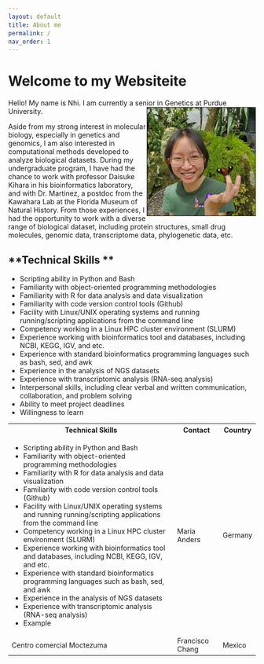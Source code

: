 ```yaml
---
layout: default
title: About me
permalink: /
nav_order: 1
---
```

<h1>Welcome to my Websiteite</h1>  

<p>Hello! My name is Nhi. I am currently a senior in Genetics at <img src="/assets/img/about_me_img/Screenshot (298).png" alt="nhivo" width="220" height="220" style="float:right" border="1">Purdue University.</p> Aside from my strong interest in molecular biology, especially in genetics and genomics, I am also interested in computational methods developed to analyze biological datasets. 
During my undergraduate program, I have had the chance to work with professor Daisuke Kihara in his bioinformatics laboratory, and with Dr. Martinez, a postdoc from the Kawahara Lab at the Florida Museum of Natural History. From those experiences, I had the opportunity to work with a diverse range of biological dataset, including protein structures, small drug molecules, genomic data, transcriptome data, phylogenetic data, etc. 


**Technical Skills **
---------------------------------------------------------------
- Scripting ability in Python and Bash 
- Familiarity with object-oriented programming methodologies 
- Familiarity with R for data analysis and data visualization 
- Familiarity with code version control tools (Github) 
- Facility with Linux/UNIX operating systems and running running/scripting applications from the command line  
- Competency working in a Linux HPC cluster environment (SLURM) 
- Experience working with bioinformatics tool and databases, including NCBI, KEGG, IGV, and etc. 
- Experience with standard bioinformatics programming languages such as bash, sed, and awk
- Experience in the analysis of NGS datasets 
- Experience with transcriptomic analysis (RNA-seq analysis) 
- Interpersonal skills, including clear verbal and written communication, collaboration, and problem solving 
- Ability to meet project deadlines 
- Willingness to learn 

<html>
<table style="width:100%">
  <tr>
    <th>Technical Skills</th>
    <th>Contact</th>
    <th>Country</th>
  </tr>
  <tr>
    <td>
	    <ul>
			  <li>Scripting ability in Python and Bash</li>
			  <li>Familiarity with object-oriented programming methodologies</li>
			  <li>Familiarity with R for data analysis and data visualization</li>
        <li>Familiarity with code version control tools (Github)</li>
        <li>Facility with Linux/UNIX operating systems and running running/scripting applications from the command line</li>
        <li>Competency working in a Linux HPC cluster environment (SLURM)</li>
        <li>Experience working with bioinformatics tool and databases, including NCBI, KEGG, IGV, and etc.</li>
        <li>Experience with standard bioinformatics programming languages such as bash, sed, and awk</li>
        <li>Experience in the analysis of NGS datasets</li>
        <li>Experience with transcriptomic analysis (RNA-seq analysis)</li>
        <li>Example</li>
      </ul>
    </td>
    <td>Maria Anders</td>
    <td>Germany</td>
  </tr>
  <tr>
    <td>Centro comercial Moctezuma</td>
    <td>Francisco Chang</td>
    <td>Mexico</td>
  </tr>
</table>
</html>

